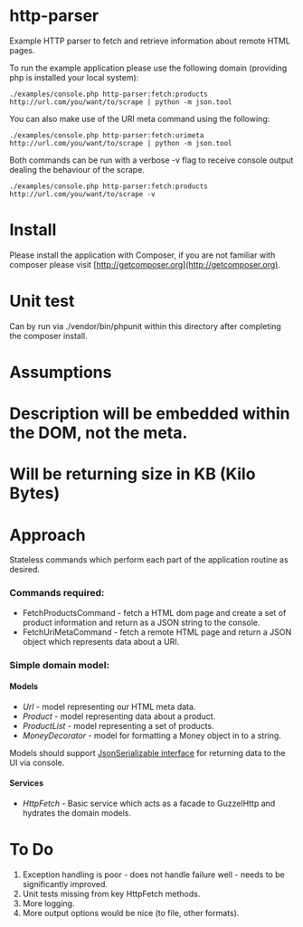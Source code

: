 # http-parser
Example HTTP parser to fetch and retrieve information about remote HTML pages.

To run the example application please use the following domain (providing php is installed your local system):

`./examples/console.php http-parser:fetch:products http://url.com/you/want/to/scrape | python -m json.tool`

You can also make use of the URI meta command using the following:

`./examples/console.php http-parser:fetch:urimeta http://url.com/you/want/to/scrape | python -m json.tool`

Both commands can be run with a verbose -v flag to receive console output dealing the behaviour of the scrape.

`./examples/console.php http-parser:fetch:products http://url.com/you/want/to/scrape -v`

# Install

Please install the application with Composer, if you are not familiar with composer please visit [http://getcomposer.org](http://getcomposer.org).

# Unit test

Can by run via ./vendor/bin/phpunit within this directory after completing the composer install.

# Assumptions

# Description will be embedded within the DOM, not the <head> meta.
# Will be returning size in KB (Kilo Bytes)

# Approach



Stateless commands which perform each part of the application routine as desired.

### Commands required:

* FetchProductsCommand - fetch a HTML dom page and create a set of product information and return as a JSON string to the console.
* FetchUriMetaCommand - fetch a remote HTML page and return a JSON object which represents data about a URI.

### Simple domain model:

#### Models

* *Url* - model representing our HTML meta data.
* *Product* - model representing data about a product.
* *ProductList* - model representing a set of products.
* *MoneyDecorator* - model for formatting a Money object in to a string.

Models should support [JsonSerializable interface](http://php.net/manual/en/class.jsonserializable.php) for returning data to the UI via console.

#### Services

* *HttpFetch* - Basic service which acts as a facade to GuzzelHttp and hydrates the domain models.

# To Do

1. Exception handling is poor - does not handle failure well - needs to be significantly improved.
2. Unit tests missing from key HttpFetch methods.
3. More logging.
4. More output options would be nice (to file, other formats).

